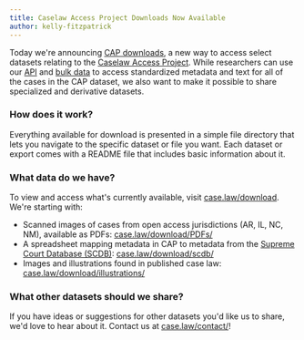 ```yaml
---
title: Caselaw Access Project Downloads Now Available
author: kelly-fitzpatrick
---
```

Today we're announcing [CAP downloads](https://case.law/download/), a new way to access select datasets relating to the [Caselaw Access Project](https://case.law/). While researchers can use our [API](https://api.case.law) and [bulk data](https://case.law/bulk/download) to access standardized metadata and text for all of the cases in the CAP dataset, we also want to make it possible to share specialized and derivative datasets.

### How does it work?

Everything available for download is presented in a simple file directory that lets you navigate to the specific dataset or file you want. Each dataset or export comes with a README file that includes basic information about it.

### What data do we have?

To view and access what's currently available, visit [case.law/download](https://case.law/download). We're starting with:
- Scanned images of cases from open access jurisdictions (AR, IL, NC, NM), available as PDFs: [case.law/download/PDFs/](https://case.law/download/PDFs/)
- A spreadsheet mapping metadata in CAP to metadata from the [Supreme Court Database (SCDB)](http://scdb.wustl.edu/): [case.law/download/scdb/](https://case.law/download/scdb/)
- Images and illustrations found in published case law: [case.law/download/illustrations/](https://case.law/download/illustrations/)

### What other datasets should we share?

If you have ideas or suggestions for other datasets you'd like us to share, we'd love to hear about it. Contact us at [case.law/contact/](https://case.law/contact/)!
